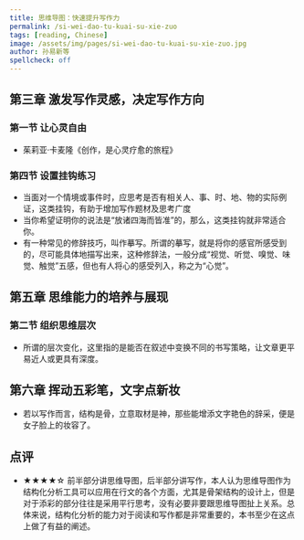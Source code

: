 ```yaml
---
title: 思维导图：快速提升写作力
permalink: /si-wei-dao-tu-kuai-su-xie-zuo
tags: [reading, Chinese]
image: /assets/img/pages/si-wei-dao-tu-kuai-su-xie-zuo.jpg
author: 孙易新等
spellcheck: off
---
```


## 第三章 激发写作灵感，决定写作方向

### 第一节 让心灵自由

- 茱莉亚·卡麦隆《创作，是心灵疗愈的旅程》

### 第四节 设置挂钩练习

- 当面对一个情境或事件时，应思考是否有相关人、事、时、地、物的实际例证，这类挂钩，有助于增加写作题材及思考广度
- 当你希望证明你的说法是“放诸四海而皆准”的，那么，这类挂钩就非常适合你。
- 有一种常见的修辞技巧，叫作摹写。所谓的摹写，就是将你的感官所感受到的，尽可能具体地描写出来，这种修辞法，一般分成“视觉、听觉、嗅觉、味觉、触觉”五感，但也有人将心的感受列入，称之为“心觉”。

## 第五章 思维能力的培养与展现

### 第二节 组织思维层次

- 所谓的层次变化，这里指的是能否在叙述中变换不同的书写策略，让文章更平易近人或更具有深度。

## 第六章 挥动五彩笔，文字点新妆

- 若以写作而言，结构是骨，立意取材是神，那些能增添文字艳色的辞采，便是女子脸上的妆容了。

## 点评

- ★★★★☆ 前半部分讲思维导图，后半部分讲写作，本人认为思维导图作为结构化分析工具可以应用在行文的各个方面，尤其是骨架结构的设计上，但是对于添彩的部分往往是采用平行思考，没有必要非要跟思维导图扯上关系。总体来说，结构化分析的能力对于阅读和写作都是非常重要的，本书至少在这点上做了有益的阐述。
